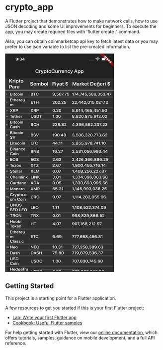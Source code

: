 # crypto_app

A Flutter project that demonstrates how to make network calls, how to use JSON decoding and some UI improvements for beginners. To execute the app, you may create required files with 'flutter create .' command.

Also, you can obtain coinmarketcap api key to fetch latest data or you may prefer to use json variable to list the pre-created information. 

<img src="ss1.png" width="350" height="700" />


## Getting Started

This project is a starting point for a Flutter application.

A few resources to get you started if this is your first Flutter project:

- [Lab: Write your first Flutter app](https://flutter.dev/docs/get-started/codelab)
- [Cookbook: Useful Flutter samples](https://flutter.dev/docs/cookbook)

For help getting started with Flutter, view our
[online documentation](https://flutter.dev/docs), which offers tutorials,
samples, guidance on mobile development, and a full API reference.
